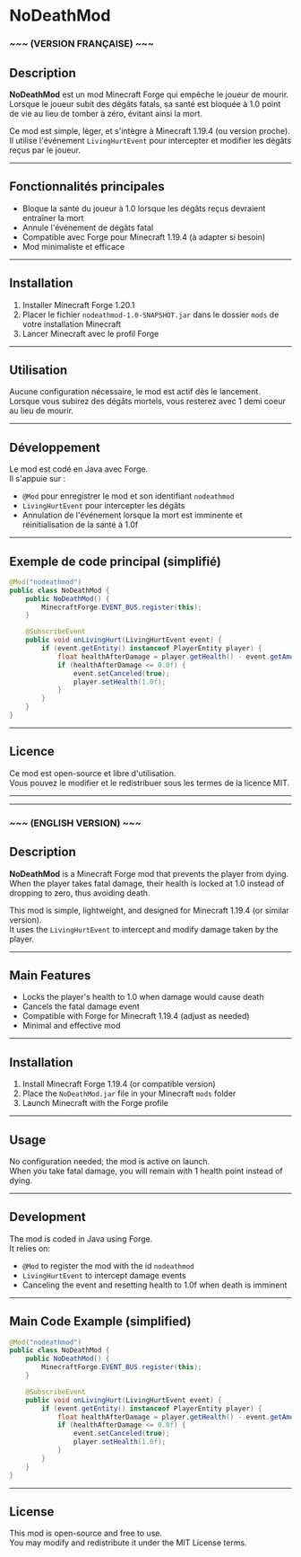 # NoDeathMod 

### ~~~ (VERSION FRANÇAISE) ~~~

## Description

**NoDeathMod** est un mod Minecraft Forge qui empêche le joueur de mourir.  
Lorsque le joueur subit des dégâts fatals, sa santé est bloquée à 1.0 point de vie au lieu de tomber à zéro, évitant ainsi la mort.

Ce mod est simple, léger, et s'intègre à Minecraft 1.19.4 (ou version proche).  
Il utilise l'événement `LivingHurtEvent` pour intercepter et modifier les dégâts reçus par le joueur.

---

## Fonctionnalités principales

- Bloque la santé du joueur à 1.0 lorsque les dégâts reçus devraient entraîner la mort
- Annule l'événement de dégâts fatal
- Compatible avec Forge pour Minecraft 1.19.4 (à adapter si besoin)
- Mod minimaliste et efficace

---

## Installation

1. Installer Minecraft Forge 1.20.1
2. Placer le fichier `nodeathmod-1.0-SNAPSHOT.jar` dans le dossier `mods` de votre installation Minecraft
3. Lancer Minecraft avec le profil Forge

---

## Utilisation

Aucune configuration nécessaire, le mod est actif dès le lancement.  
Lorsque vous subirez des dégâts mortels, vous resterez avec 1 demi coeur au lieu de mourir.

---

## Développement

Le mod est codé en Java avec Forge.  
Il s'appuie sur :

- `@Mod` pour enregistrer le mod et son identifiant `nodeathmod`
- `LivingHurtEvent` pour intercepter les dégâts
- Annulation de l'événement lorsque la mort est imminente et réinitialisation de la santé à 1.0f

---

## Exemple de code principal (simplifié)

```java
@Mod("nodeathmod")
public class NoDeathMod {
    public NoDeathMod() {
        MinecraftForge.EVENT_BUS.register(this);
    }

    @SubscribeEvent
    public void onLivingHurt(LivingHurtEvent event) {
        if (event.getEntity() instanceof PlayerEntity player) {
            float healthAfterDamage = player.getHealth() - event.getAmount();
            if (healthAfterDamage <= 0.0f) {
                event.setCanceled(true);
                player.setHealth(1.0f);
            }
        }
    }
}
```

---

## Licence

Ce mod est open-source et libre d'utilisation.  
Vous pouvez le modifier et le redistribuer sous les termes de la licence MIT.

___
___

### ~~~ (ENGLISH VERSION) ~~~

## Description

**NoDeathMod** is a Minecraft Forge mod that prevents the player from dying.  
When the player takes fatal damage, their health is locked at 1.0 instead of dropping to zero, thus avoiding death.

This mod is simple, lightweight, and designed for Minecraft 1.19.4 (or similar version).  
It uses the `LivingHurtEvent` to intercept and modify damage taken by the player.

---

## Main Features

- Locks the player's health to 1.0 when damage would cause death
- Cancels the fatal damage event
- Compatible with Forge for Minecraft 1.19.4 (adjust as needed)
- Minimal and effective mod

---

## Installation

1. Install Minecraft Forge 1.19.4 (or compatible version)
2. Place the `NoDeathMod.jar` file in your Minecraft `mods` folder
3. Launch Minecraft with the Forge profile

---

## Usage

No configuration needed; the mod is active on launch.  
When you take fatal damage, you will remain with 1 health point instead of dying.

---

## Development

The mod is coded in Java using Forge.  
It relies on:

- `@Mod` to register the mod with the id `nodeathmod`
- `LivingHurtEvent` to intercept damage events
- Canceling the event and resetting health to 1.0f when death is imminent

---

## Main Code Example (simplified)

```java
@Mod("nodeathmod")
public class NoDeathMod {
    public NoDeathMod() {
        MinecraftForge.EVENT_BUS.register(this);
    }

    @SubscribeEvent
    public void onLivingHurt(LivingHurtEvent event) {
        if (event.getEntity() instanceof PlayerEntity player) {
            float healthAfterDamage = player.getHealth() - event.getAmount();
            if (healthAfterDamage <= 0.0f) {
                event.setCanceled(true);
                player.setHealth(1.0f);
            }
        }
    }
}
```

---

## License

This mod is open-source and free to use.  
You may modify and redistribute it under the MIT License terms.
